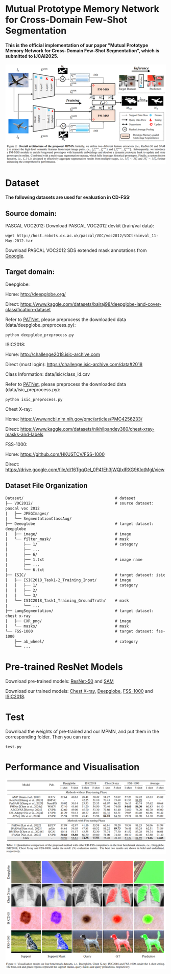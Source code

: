 # Mutual Prototype Memory Network for Cross-Domain Few-Shot Segmentation

#### This is the official implementation of our paper "Mutual Prototype Memory Network for Cross-Domain Few-Shot Segmentation", which is submitted to IJCAI2025.
![image](figs/overall.png) 

# Dataset

#### The following datasets are used for evaluation in CD-FSS:

## Source domain:
  PASCAL VOC2012: Download PASCAL VOC2012 devkit (train/val data):  
  
    wget http://host.robots.ox.ac.uk/pascal/VOC/voc2012/VOCtrainval_11-May-2012.tar

  Download PASCAL VOC2012 SDS extended mask annotations from [Gooogle](https://drive.google.com/file/d/10zxG2VExoEZUeyQl_uXga2OWHjGeZaf2/view).

## Target domain:
  Deepglobe:
  
  Home: http://deepglobe.org/
  
  Direct: https://www.kaggle.com/datasets/balraj98/deepglobe-land-cover-classification-dataset
  
  Refer to [PATNet](https://github.com/slei109/PATNet), please preprocess the downloaded data (data/deepglobe_preprocess.py):

    python deepglobe_preprocess.py 

  ISIC2018:

  Home: http://challenge2018.isic-archive.com

  Direct (must login): https://challenge.isic-archive.com/data#2018

  Class Information: data/isic/class_id.csv

  Refer to [PATNet](https://github.com/slei109/PATNet), please preprocess the downloaded data (data/isic_preprocess.py):

    python isic_preprocess.py

  Chest X-ray:

  Home: https://www.ncbi.nlm.nih.gov/pmc/articles/PMC4256233/

  Direct: https://www.kaggle.com/datasets/nikhilpandey360/chest-xray-masks-and-labels

  FSS-1000:
  
  Home: https://github.com/HKUSTCV/FSS-1000
  
  Direct: https://drive.google.com/file/d/16TgqOeI_0P41Eh3jWQlxlRXG9KIqtMgI/view

## Dataset File Organization

    Dataset/                                        # dataset
    ├── VOC2012/                                    # source dataset: pascal voc 2012
    |   ├── JPEGImages/
    |   └── SegmentationClassAug/
    ├── Deeoglobe                                   # target dataset: deepglobe
    |   ├── image/                                  # image
    |   └── filter_mask/                            # mask
    |       ├── 1/                                  # category
    |       ├── ...                                 
    |       ├── 6/
    |       ├── 1.txt                               # image name
    |       ├── ...  
    |       └── 6.txt    
    ├── ISIC/                                       # target dataset: isic
    |   ├── ISIC2018_Task1-2_Training_Input/        # image
    |   |   ├── 1/                                  # category
    |   |   ├── 2/
    |   |   └── 3/
    |   └── ISIC2018_Task1_Training_GroundTruth/    # mask
    |       └── ...
    ├── LungSegmentation/                           # target dataset: chest x-ray
    |   ├── CXR_png/                                # image
    |   └── masks/                                  # mask
    └── FSS-1000                                    # target dataset: fss-1000
        ├── ab_wheel/                               # category
        └── ...

# Pre-trained ResNet Models

Download pre-trained models: [ResNet-50](https://drive.google.com/file/d/1FTwDMAddcLrWK8Q_yy7E1uaAMYUVvhhn/view?usp=drive_link) and [SAM](https://drive.google.com/file/d/1pYBYPUM8JFQQAJD5kkIVutVGy4DcFgqw/view?usp=drive_link)

Download our trained models: [Chest X-ray](https://drive.google.com/file/d/1pmGwI39Rqxvi2qaxJzp3Hxcetxz2PUKE/view?usp=drive_link), [Deepglobe](https://drive.google.com/file/d/1jZt3kFv996-U-I3KD4K0qEvX3S6qM2My/view?usp=drive_link), 
[FSS-1000](https://drive.google.com/file/d/1MJJSQoSUNJ4r4OWoUCTgvUj5MGFfORu2/view?usp=drive_link) and [ISIC2018]().


# Test
Download the weights of pre-trained and our MPMN, and put them in the corresponding folder. Then you can run:

    test.py

# Performance and Visualisation
![image](figs/results.png) 

![image](figs/visualisation.png) 






  
